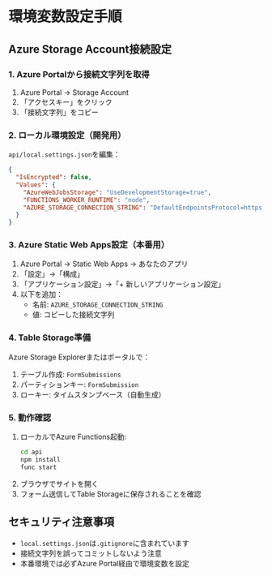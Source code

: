 # 環境変数設定手順

## Azure Storage Account接続設定

### 1. Azure Portalから接続文字列を取得
1. Azure Portal → Storage Account
2. 「アクセスキー」をクリック
3. 「接続文字列」をコピー

### 2. ローカル環境設定（開発用）
`api/local.settings.json`を編集：
```json
{
  "IsEncrypted": false,
  "Values": {
    "AzureWebJobsStorage": "UseDevelopmentStorage=true",
    "FUNCTIONS_WORKER_RUNTIME": "node",
    "AZURE_STORAGE_CONNECTION_STRING": "DefaultEndpointsProtocol=https;AccountName=yourstorageaccount;AccountKey=your-account-key-here;EndpointSuffix=core.windows.net"
  }
}
```

### 3. Azure Static Web Apps設定（本番用）
1. Azure Portal → Static Web Apps → あなたのアプリ
2. 「設定」→「構成」
3. 「アプリケーション設定」→「+ 新しいアプリケーション設定」
4. 以下を追加：
   - 名前: `AZURE_STORAGE_CONNECTION_STRING`
   - 値: コピーした接続文字列

### 4. Table Storage準備
Azure Storage Explorerまたはポータルで：
1. テーブル作成: `FormSubmissions`
2. パーティションキー: `FormSubmission`
3. ローキー: タイムスタンプベース（自動生成）

### 5. 動作確認
1. ローカルでAzure Functions起動:
   ```bash
   cd api
   npm install
   func start
   ```
2. ブラウザでサイトを開く
3. フォーム送信してTable Storageに保存されることを確認

## セキュリティ注意事項
- `local.settings.json`は`.gitignore`に含まれています
- 接続文字列を誤ってコミットしないよう注意
- 本番環境では必ずAzure Portal経由で環境変数を設定